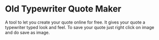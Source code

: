 Old Typewriter Quote Maker
==========================

A tool to let you create your quote online for free.
It gives your quote a typewriter typed look and feel. 
To save your quote just right click on image and do
save as image.
